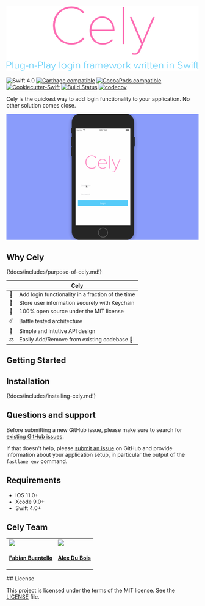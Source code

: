 <div style="text-align:center"><img src ="images/READMEHeader.png" /></div>

![Swift 4.0](https://img.shields.io/badge/Swift-3.0-orange.svg?style=flat)
[![Carthage compatible](https://img.shields.io/badge/Carthage-compatible-4BC51D.svg?style=flat)](https://github.com/Carthage/Carthage)
[![CocoaPods compatible](https://img.shields.io/cocoapods/v/Cely.svg)](https://cocoapods.org/pods/Cely)
[![Cookiecutter-Swift](https://img.shields.io/badge/cookiecutter--swift-framework-red.svg)](http://github.com/cookiecutter-swift/Framework)
[![Build Status](https://app.bitrise.io/app/aff729145cb46dfe/status.svg?token=YUV0bymd7P_w2tdiKw2xOQ&branch=master)](https://app.bitrise.io/app/aff729145cb46dfe)
[![codecov](https://codecov.io/gh/initFabian/Cely/branch/master/graph/badge.svg)](https://codecov.io/gh/initFabian/Cely)

Cely is the quickest way to add login functionality to your application. No other solution comes close.

![](images/background_cely_login.gif)

## Why Cely

{!docs/includes/purpose-of-cely.md!}

|              | Cely
---|---------------------------------------------------
 🚤 | Add login functionality in a fraction of the time
 🔏 | Store user information securely with Keychain
 📖 | 100% open source under the MIT license
 ☄️ | Battle tested architecture
 👶 | Simple and intutive API design
 ⚖️ | Easily Add/Remove from existing codebase 🤗


## Getting Started

## Installation
{!docs/includes/installing-cely.md!}

## Questions and support

Before submitting a new GitHub issue, please make sure to search for [existing GitHub issues](https://github.com/cely-tools/cely/issues).

If that doesn't help, please [submit an issue](https://github.com/cely-tools/cely/issues) on GitHub and provide information about your application setup, in particular the output of the `fastlane env` command.

## Requirements

- iOS 11.0+
- Xcode 9.0+
- Swift 4.0+

## Cely Team
<table>
  <tr>
    <td>
      <a href='https://twitter.com/initfabian'><img src='https://github.com/initfabian.png?size=200' width=140></a>
      <h4 align='center'><a href='https://twitter.com/initfabian'>Fabian Buentello</a></h4>
    </td>
    <td>
      <a href='https://twitter.com/alextall'><img src='https://github.com/alextall.png?size=200' width=140></a>
      <h4 align='center'><a href='https://twitter.com/alextall'>Alex Du Bois</a></h4>
    </td>
  </tr>
</table>
## License

This project is licensed under the terms of the MIT license. See the [LICENSE](https://github.com/initFabian/Cely/blob/master/LICENSE) file.

